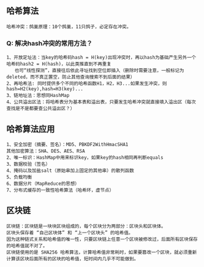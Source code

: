 
## 哈希算法
    哈希冲突：鸽巢原理：10个鸽巢，11只鸽子，必定存在冲突。

### Q: 解决hash冲突的常用方法？
    1、开放定址法：当key的哈希码hash = H(key)出现冲突时，再以hash为基础产生另外一个哈希码hash2 = H(hash)，以此类推直到不再重复
       也可“线性探测”，直接往后依此寻址找到空位即插入（删除时需要注意，一般标记为deleted，而不真正置空，防止其他查询搜索不到后面的结果）
    2、再哈希法: 同时提供多个不同的哈希函数H1，H2，H3...如果发生冲突，则hash=H2(key),hash=H3(key)...
    3、链地址法：思想同HashMap
    4、公共溢出区法：将哈希表分为基本表和溢出表，只要发生哈希冲突就直接填入溢出区（每次查找是不是都要查公共溢出区？）

## 哈希算法应用
    1、安全加密（摘要、签名）：MD5、PBKDF2WithHmacSHA1
    其他加密算法：SHA、DES、AES、RSA
    2、唯一标识：HashMap中用来标识key，如果key的hash相同再判断equals
    3、数据校验（签名）
    4、掩码以及加盐salt（原始串加上固定的其他串）的散列函数
    5、负载均衡
    6、数据分片（MapReduce的思想）
    7、分布式缓存的一致性哈希算法（哈希环，虚节点）
    
    
## 区块链
    区块链：区块链是一块块区块组成的，每个区块分为两部分：区块头和区块体。
    区块头保存着 “自己区块体” 和 “上一个区块头” 的哈希值。
    因为这种链式关系和哈希值的唯一性，只要区块链上任意一个区块被修改过，后面所有区块保存的哈希值就不对了。
    区块链使用的是 SHA256 哈希算法，计算哈希值非常耗时，如果要篡改一个区块，就必须重新计算该区块后面所有的区块的哈希值，短时间内几乎不可能做到。